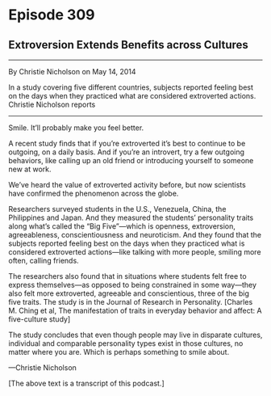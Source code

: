 # Episode 309

## Extroversion Extends Benefits across Cultures

---

By Christie Nicholson on May 14, 2014

In a study covering five different countries, subjects reported feeling best on the days when they practiced what are considered extroverted actions. Christie Nicholson reports

---

Smile. It’ll probably make you feel better.

A recent study finds that if you’re extroverted it’s best to continue to be outgoing, on a daily basis. And if you’re an introvert, try a few outgoing behaviors, like calling up an old friend or introducing yourself to someone new at work.

We’ve heard the value of extroverted activity before, but now scientists have confirmed the phenomenon across the globe.

Researchers surveyed students in the U.S., Venezuela, China, the Philippines and Japan. And they measured the students’ personality traits along what’s called the “Big Five”—which is openness, extroversion, agreeableness, conscientiousness and neuroticism. And they found that the subjects reported feeling best on the days when they practiced what is considered extroverted actions—like talking with more people, smiling more often, calling friends.

The researchers also found that in situations where students felt free to express themselves—as opposed to being constrained in some way—they also felt more extroverted, agreeable and conscientious, three of the big five traits. The study is in the Journal of Research in Personality. [Charles M. Ching et al, The manifestation of traits in everyday behavior and affect: A five-culture study]

The study concludes that even though people may live in disparate cultures, individual and comparable personality types exist in those cultures, no matter where you are. Which is perhaps something to smile about.

—Christie Nicholson

[The above text is a transcript of this podcast.]


